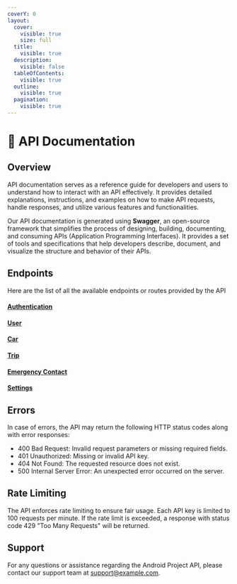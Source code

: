 ```yaml
---
coverY: 0
layout:
  cover:
    visible: true
    size: full
  title:
    visible: true
  description:
    visible: false
  tableOfContents:
    visible: true
  outline:
    visible: true
  pagination:
    visible: true
---
```


# 📖 API Documentation

## Overview

API documentation serves as a reference guide for developers and users to understand how to interact with an API effectively. It provides detailed explanations, instructions, and examples on how to make API requests, handle responses, and utilize various features and functionalities.

Our API documentation is generated using **Swagger**, an open-source framework that simplifies the process of designing, building, documenting, and consuming APIs (Application Programming Interfaces). It provides a set of tools and specifications that help developers describe, document, and visualize the structure and behavior of their APIs.



## Endpoints

Here are the list of all the available endpoints or routes provided by the API

#### [Authentication](api-documentation/authentication.md)

#### [User](api-documentation/user.md)

#### [Car](api-documentation/car.md)

#### [Trip](api-documentation/trip.md)

#### [Emergency Contact](api-documentation/emergency-contact.md)

#### [Settings](api-documentation/settings.md)



## Errors

In case of errors, the API may return the following HTTP status codes along with error responses:

* 400 Bad Request: Invalid request parameters or missing required fields.
* 401 Unauthorized: Missing or invalid API key.
* 404 Not Found: The requested resource does not exist.
* 500 Internal Server Error: An unexpected error occurred on the server.



## Rate Limiting

The API enforces rate limiting to ensure fair usage. Each API key is limited to 100 requests per minute. If the rate limit is exceeded, a response with status code 429 "Too Many Requests" will be returned.



## Support

For any questions or assistance regarding the Android Project API, please contact our support team at [support@example.com](mailto:support@example.com).





